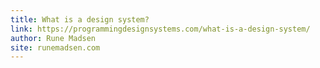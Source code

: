 ```yaml
---
title: What is a design system?
link: https://programmingdesignsystems.com/what-is-a-design-system/
author: Rune Madsen
site: runemadsen.com
---
```

